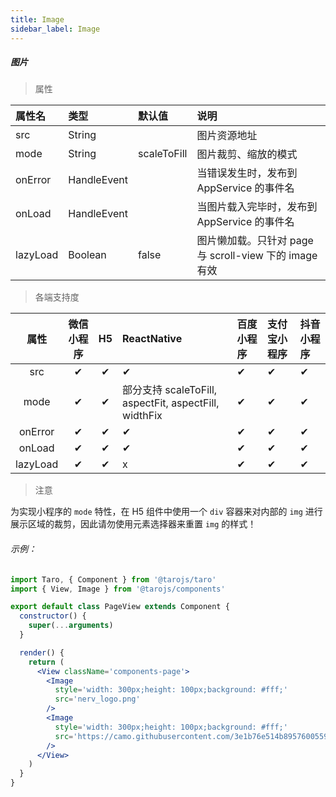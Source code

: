 ```yaml
---
title: Image
sidebar_label: Image
---
```


##### 图片

> 属性

| 属性名 | 类型 | 默认值 | 说明 |
| :- | :- | :- | :- |
| src       | String      |             | 图片资源地址    |
| mode      | String      | scaleToFill | 图片裁剪、缩放的模式   |
| onError  | HandleEvent |             | 当错误发生时，发布到 AppService 的事件名  |
| onLoad   | HandleEvent |             | 当图片载入完毕时，发布到 AppService 的事件名 |
| lazyLoad | Boolean     | false       | 图片懒加载。只针对 page 与 scroll-view 下的 image 有效 |

>各端支持度

| 属性 | 微信小程序 | H5 | ReactNative | 百度小程序 | 支付宝小程序 | 抖音小程序 |
| :-: | :-: | :-: | :- | :- | :- | :- |
| src     | ✔ | ✔ | ✔ | ✔ | ✔ | ✔ |
| mode    | ✔ | ✔ | 部分支持 scaleToFill, aspectFit, aspectFill, widthFix | ✔ | ✔ | ✔ |
| onError | ✔ | ✔ | ✔ | ✔ | ✔ | ✔ |
| onLoad  | ✔ | ✔ | ✔ | ✔ | ✔ | ✔ |
| lazyLoad| ✔ | ✔ | x | ✔ | ✔ | ✔ |

> 注意

为实现小程序的 `mode` 特性，在 H5 组件中使用一个 `div` 容器来对内部的 `img` 进行展示区域的裁剪，因此请勿使用元素选择器来重置 `img` 的样式！

###### 示例：
```jsx
import Taro, { Component } from '@tarojs/taro'
import { View, Image } from '@tarojs/components'

export default class PageView extends Component {
  constructor() {
    super(...arguments)
  }

  render() {
    return (
      <View className='components-page'>
        <Image
          style='width: 300px;height: 100px;background: #fff;'
          src='nerv_logo.png'
        />
        <Image
          style='width: 300px;height: 100px;background: #fff;'
          src='https://camo.githubusercontent.com/3e1b76e514b895760055987f164ce6c95935a3aa/687474703a2f2f73746f726167652e333630627579696d672e636f6d2f6d74642f686f6d652f6c6f676f2d3278313531333833373932363730372e706e67'
        />
      </View>
    )
  }
}
```
